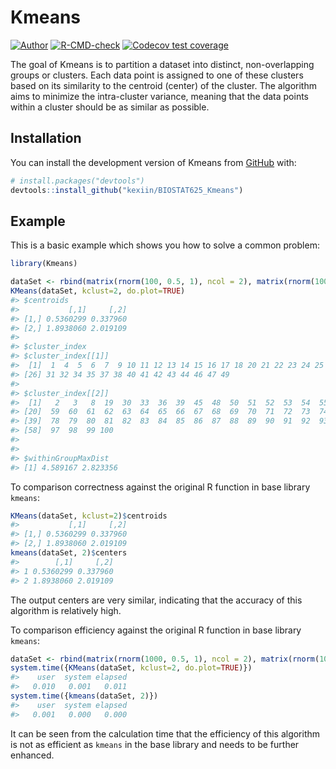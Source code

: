 
<!-- README.md is generated from README.Rmd. Please edit that file -->

# Kmeans

<!-- badges: start -->

[![Author](https://img.shields.io/badge/Author-KexinLi-red.svg "Author")](https://kexiin.gitee.io "Author")
[![R-CMD-check](https://github.com/kexiin/BIOSTAT625_Kmeans/actions/workflows/R-CMD-check.yaml/badge.svg)](https://github.com/kexiin/BIOSTAT625_Kmeans/actions/workflows/R-CMD-check.yaml)
[![Codecov test
coverage](https://codecov.io/gh/kexiin/BIOSTAT625_Kmeans/branch/main/graph/badge.svg)](https://app.codecov.io/gh/kexiin/BIOSTAT625_Kmeans?branch=main)
<!-- badges: end -->

The goal of Kmeans is to partition a dataset into distinct,
non-overlapping groups or clusters. Each data point is assigned to one
of these clusters based on its similarity to the centroid (center) of
the cluster. The algorithm aims to minimize the intra-cluster variance,
meaning that the data points within a cluster should be as similar as
possible.

## Installation

You can install the development version of Kmeans from
[GitHub](https://github.com/) with:

``` r
# install.packages("devtools")
devtools::install_github("kexiin/BIOSTAT625_Kmeans")
```

## Example

This is a basic example which shows you how to solve a common problem:

``` r
library(Kmeans)

dataSet <- rbind(matrix(rnorm(100, 0.5, 1), ncol = 2), matrix(rnorm(100, 2, 0.1), ncol = 2))
KMeans(dataSet, kclust=2, do.plot=TRUE)
#> $centroids
#>           [,1]     [,2]
#> [1,] 0.5360299 0.337960
#> [2,] 1.8938060 2.019109
#> 
#> $cluster_index
#> $cluster_index[[1]]
#>  [1]  1  4  5  6  7  9 10 11 12 13 14 15 16 17 18 20 21 22 23 24 25 26 27 28 29
#> [26] 31 32 34 35 37 38 40 41 42 43 44 46 47 49
#> 
#> $cluster_index[[2]]
#>  [1]   2   3   8  19  30  33  36  39  45  48  50  51  52  53  54  55  56  57  58
#> [20]  59  60  61  62  63  64  65  66  67  68  69  70  71  72  73  74  75  76  77
#> [39]  78  79  80  81  82  83  84  85  86  87  88  89  90  91  92  93  94  95  96
#> [58]  97  98  99 100
#> 
#> 
#> $withinGroupMaxDist
#> [1] 4.589167 2.823356
```

To comparison correctness against the original R function in base
library `kmeans`:

``` r
KMeans(dataSet, kclust=2)$centroids
#>           [,1]     [,2]
#> [1,] 0.5360299 0.337960
#> [2,] 1.8938060 2.019109
kmeans(dataSet, 2)$centers
#>        [,1]     [,2]
#> 1 0.5360299 0.337960
#> 2 1.8938060 2.019109
```

The output centers are very similar, indicating that the accuracy of
this algorithm is relatively high.

To comparison efficiency against the original R function in base library
`kmeans`:

``` r
dataSet <- rbind(matrix(rnorm(1000, 0.5, 1), ncol = 2), matrix(rnorm(1000, 2, 0.1), ncol = 2))
system.time({KMeans(dataSet, kclust=2, do.plot=TRUE)})
#>    user  system elapsed 
#>   0.010   0.001   0.011
system.time({kmeans(dataSet, 2)})
#>    user  system elapsed 
#>   0.001   0.000   0.000
```

It can be seen from the calculation time that the efficiency of this
algorithm is not as efficient as `kmeans` in the base library and needs
to be further enhanced.
